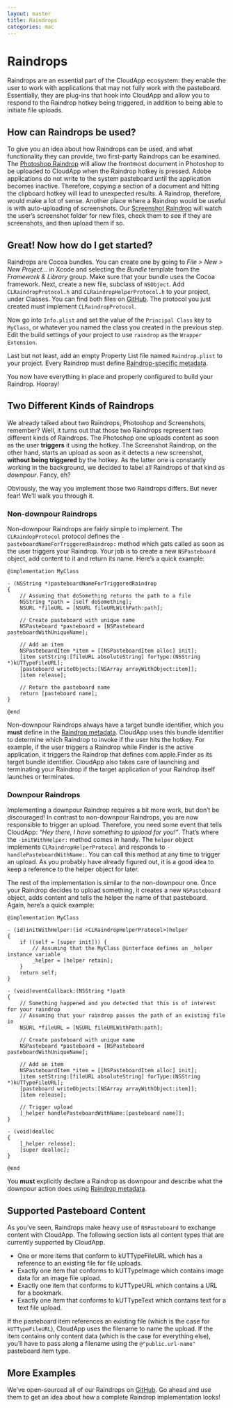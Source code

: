 ```yaml
---
layout: master
title: Raindrops
categories: mac 
---
```


# Raindrops

Raindrops are an essential part of the CloudApp ecosystem: they enable the user
to work with applications that may not fully work with the pasteboard.
Essentially, they are plug-ins that hook into CloudApp and allow you to respond
to the Raindrop hotkey being triggered, in addition to being able to initiate
file uploads.

## How can Raindrops be used?

To give you an idea about how Raindrops can be used, and what functionality they
can provide, two first-party Raindrops can be examined. The [Photoshop
Raindrop](https://github.com/cloudapp/raindrops/tree/master/Photoshop) will
allow the frontmost document in Photoshop to be uploaded to CloudApp when the
Raindrop hotkey is pressed. Adobe applications do not write to the system
pasteboard until the application becomes inactive. Therefore, copying a section
of a document and hitting the clipboard hotkey will lead to unexpected results.
A Raindrop, therefore, would make a lot of sense. Another place where a Raindrop
would be useful is with auto-uploading of screenshots. Our [Screenshot
Raindrop](https://github.com/cloudapp/raindrops/tree/master/Screenshots)  will
watch the user’s screenshot folder for new files, check them to see if they are
screenshots, and then upload them if so.

## Great! Now how do I get started?

Raindrops are Cocoa bundles. You can create one by going to *File > New > New
Project…* in Xcode and selecting the *Bundle* template from the *Framework &
Library* group. Make sure that your bundle uses the Cocoa framework.  Next,
create a new file, subclass of `NSObject`. Add `CLRaindropProtocol.h` and
`CLRaindropHelperProtocol.h` to your project, under Classes.  You can find both
files on [GitHub](https://github.com/cloudapp/raindrops). The protocol you just
created must implement `CLRaindropProtocol`.

Now go into `Info.plist` and set the value of the `Principal Class` key to
`MyClass`, or whatever you named the class you created in the previous step.
Edit the build settings of your project to use `raindrop` as the `Wrapper
Extension`.

Last but not least, add an empty Property List file named `Raindrop.plist` to
your project. Every Raindrop must define [Raindrop-specific
metadata](/raindrops-metadata/).

You now have everything in place and properly configured to build your Raindrop.
Hooray!

## Two Different Kinds of Raindrops

We already talked about two Raindrops, Photoshop and Screenshots, remember?
Well, it turns out that those two Raindrops represent two different kinds of
Raindrops. The Photoshop one uploads content as soon as the user **triggers** it
using the hotkey. The Screenshot Raindrop, on the other hand, starts an upload
as soon as it detects a new screenshot, **without being triggered** by the
hotkey. As the latter one is constantly working in the background, we decided to
label all Raindrops of that kind as *downpour*. Fancy, eh?

Obviously, the way you implement those two Raindrops differs. But never fear!
We’ll walk you through it.

### Non-downpour Raindrops

Non-downpour Raindrops are fairly simple to implement. The `CLRaindopProtocol`
protocol defines the ``-pasteboardNameForTriggeredRaindrop:`` method which gets
called as soon as the user triggers your Raindrop. Your job is to create a new
`NSPasteboard` object, add content to it and return its name. Here’s a quick
example:

    @implementation MyClass
    
    - (NSString *)pasteboardNameForTriggeredRaindrop
    {
        // Assuming that doSomething returns the path to a file
        NSString *path = [self doSomething];
        NSURL *fileURL = [NSURL fileURLWithPath:path];
        
        // Create pasteboard with unique name
        NSPasteboard *pasteboard = [NSPasteboard pasteboardWithUniqueName];
        
        // Add an item
        NSPasteboardItem *item = [[NSPasteboardItem alloc] init];
        [item setString:[fileURL absoluteString] forType:(NSString *)kUTTypeFileURL];
        [pasteboard writeObjects:[NSArray arrayWithObject:item]];
        [item release];
        
        // Return the pasteboard name
        return [pasteboard name];
    }
    
    @end

Non-downpour Raindrops always have a target bundle identifier, which you
**must** define in the [Raindrop metadata](/raindrops-metadata). CloudApp uses
this bundle identifier to determine which Raindrop to invoke if the user hits
the hotkey. For example, if the user triggers a Raindrop while Finder is the
active application, it triggers the Raindrop that defines com.apple.Finder as
its target bundle identifier. CloudApp also takes care of launching and
terminating your Raindrop if the target application of your Raindrop itself
launches or terminates.

### Downpour Raindrops

Implementing a downpour Raindrop requires a bit more work, but don’t be
discouraged! In contrast to non-downpour Raindrops, you are now responsible to
trigger an upload. Therefore, you need some event that tells CloudApp: *“Hey
there, I have something to upload for you!”*. That’s where the
`-initWithHelper:` method comes in handy. The `helper` object implements
`CLRaindropHelperProtocol` and responds to `-handlePasteboardWithName:`. You can
call this method at any time to trigger an upload. As you probably have already
figured out, it is a good idea to keep a reference to the helper object for
later.

The rest of the implementation is similar to the non-downpour one. Once your
Raindrop decides to upload something, it creates a new `NSPasteboard` object,
adds content and tells the helper the name of that pasteboard. Again, here’s a
quick example:

    @implementation MyClass
    
    - (id)initWithHelper:(id <CLRaindropHelperProtocol>)helper
    {
        if ((self = [super init])) {
            // Assuming that the MyClass @interface defines an _helper instance variable
            _helper = [helper retain];
        }
        return self;
    }
    
    - (void)eventCallback:(NSString *)path
    {
        // Something happened and you detected that this is of interest for your raindrop
        // Assuming that your raindrop passes the path of an existing file in
        NSURL *fileURL = [NSURL fileURLWithPath:path];
        
        // Create pasteboard with unique name
        NSPasteboard *pasteboard = [NSPasteboard pasteboardWithUniqueName];
        
        // Add an item
        NSPasteboardItem *item = [[NSPasteboardItem alloc] init];
        [item setString:[fileURL absoluteString] forType:(NSString *)kUTTypeFileURL];
        [pasteboard writeObjects:[NSArray arrayWithObject:item]];
        [item release];
        
        // Trigger upload
        [_helper handlePasteboardWithName:[pasteboard name]];
    }
    
    - (void)dealloc
    {
        [_helper release];
        [super dealloc];
    }
    
    @end

You **must** explicitly declare a Raindrop as downpour and describe what the
downpour action does using [Raindrop metadata](/raindrops-metadata).

## Supported Pasteboard Content

As you’ve seen, Raindrops make heavy use of `NSPasteboard` to exchange content
with CloudApp. The following section lists all content types that are currently
supported by CloudApp.

- One or more items that conform to kUTTypeFileURL which has a reference to an
  existing file for file uploads.
- Exactly one item that conforms to kUTTypeImage which contains image data for
  an image file upload.
- Exactly one item that conforms to kUTTypeURL which contains a URL for a
  bookmark.
- Exactly one item that conforms to kUTTypeText which contains text for a text
  file upload.

If the pasteboard item references an existing file (which is the case for
`kUTTypeFileURL`), CloudApp uses the filename to name the upload. If the item
contains only content data (which is the case for everything else), you’ll have
to pass along a filename using the ``@"public.url-name"`` pasteboard item type.
 
## More Examples

We’ve open-sourced all of our Raindrops on
[GitHub](https://github.com/cloudapp/raindrops). Go ahead and use them to get an
idea about how a complete Raindrop implementation looks!
